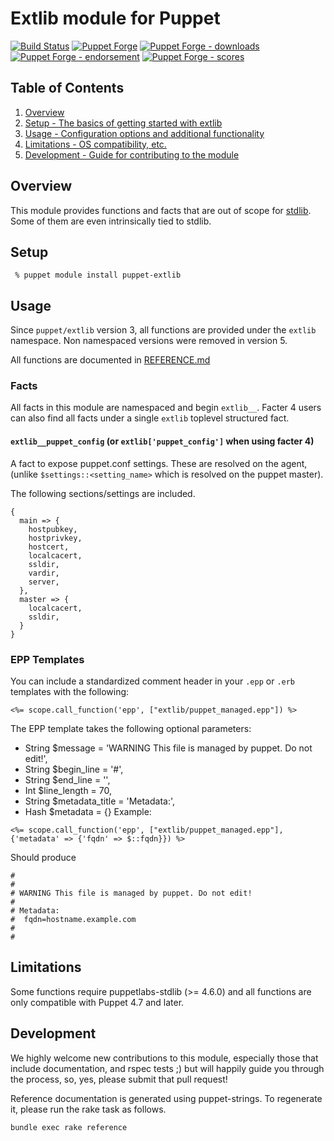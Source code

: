 # Extlib module for Puppet

[![Build Status](https://github.com/voxpupuli/puppet-extlib/workflows/CI/badge.svg)](https://github.com/voxpupuli/puppet-extlib/actions?query=workflow%3ACI)
[![Puppet Forge](https://img.shields.io/puppetforge/v/puppet/extlib.svg)](https://forge.puppetlabs.com/puppet/extlib)
[![Puppet Forge - downloads](https://img.shields.io/puppetforge/dt/puppet/extlib.svg)](https://forge.puppetlabs.com/puppet/extlib)
[![Puppet Forge - endorsement](https://img.shields.io/puppetforge/e/puppet/extlib.svg)](https://forge.puppetlabs.com/puppet/extlib)
[![Puppet Forge - scores](https://img.shields.io/puppetforge/f/puppet/extlib.svg)](https://forge.puppetlabs.com/puppet/extlib)

## Table of Contents

1. [Overview](#overview)
1. [Setup - The basics of getting started with extlib](#setup)
1. [Usage - Configuration options and additional functionality](#usage)
1. [Limitations - OS compatibility, etc.](#limitations)
1. [Development - Guide for contributing to the module](#development)

## Overview

This module provides functions and facts that are out of scope for [stdlib](https://github.com/puppetlabs/puppetlabs-stdlib).
Some of them are even intrinsically tied to stdlib.

## Setup

```console
 % puppet module install puppet-extlib
```

## Usage

Since `puppet/extlib` version 3, all functions are provided under the `extlib` namespace.
Non namespaced versions were removed in version 5.

All functions are documented in [REFERENCE.md](REFERENCE.md)

### Facts

All facts in this module are namespaced and begin `extlib__`.
Facter 4 users can also find all facts under a single `extlib` toplevel
structured fact.

#### `extlib__puppet_config` (or `extlib['puppet_config']` when using facter 4)

A fact to expose puppet.conf settings. These are resolved on the agent, (unlike
`$settings::<setting_name>` which is resolved on the puppet master).

The following sections/settings are included.

```
{
  main => {
    hostpubkey,
    hostprivkey,
    hostcert,
    localcacert,
    ssldir,
    vardir,
    server,
  },
  master => {
    localcacert,
    ssldir,
  }
}
```

### EPP Templates

You can include a standardized comment header in your `.epp` or `.erb` templates with the following:
```puppet
<%= scope.call_function('epp', ["extlib/puppet_managed.epp"]) %>
```
The EPP template takes the following optional parameters:
- String  $message = 'WARNING This file is managed by puppet. Do not edit!',
- String  $begin_line = '#',
- String  $end_line = '',
- Int     $line_length = 70,
- String  $metadata_title = 'Metadata:',
- Hash    $metadata = {}
Example:
```puppet
<%= scope.call_function('epp', ["extlib/puppet_managed.epp"], {'metadata' => {'fqdn' => $::fqdn}}) %>
```
Should produce
```shell
#
#
# WARNING This file is managed by puppet. Do not edit!
#
# Metadata:
#  fqdn=hostname.example.com
#
#
```

## Limitations

Some functions require puppetlabs-stdlib (>= 4.6.0) and all functions are only
compatible with Puppet 4.7 and later.

## Development

We highly welcome new contributions to this module, especially those that
include documentation, and rspec tests ;) but will happily guide you through
the process, so, yes, please submit that pull request!

Reference documentation is generated using puppet-strings.
To regenerate it, please run the rake task as follows.

```console
bundle exec rake reference
```
